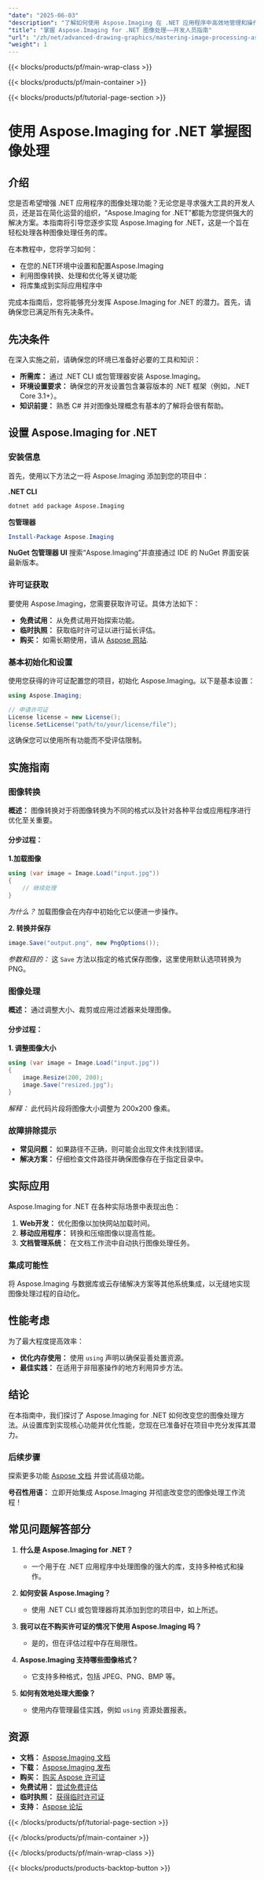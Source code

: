 ```yaml
---
"date": "2025-06-03"
"description": "了解如何使用 Aspose.Imaging 在 .NET 应用程序中高效地管理和操作图像。了解设置、主要功能和集成。"
"title": "掌握 Aspose.Imaging for .NET 图像处理——开发人员指南"
"url": "/zh/net/advanced-drawing-graphics/mastering-image-processing-aspose-imaging-net/"
"weight": 1
---
```


{{< blocks/products/pf/main-wrap-class >}}

{{< blocks/products/pf/main-container >}}

{{< blocks/products/pf/tutorial-page-section >}}
# 使用 Aspose.Imaging for .NET 掌握图像处理

## 介绍

您是否希望增强 .NET 应用程序的图像处理功能？无论您是寻求强大工具的开发人员，还是旨在简化运营的组织，“Aspose.Imaging for .NET”都能为您提供强大的解决方案。本指南将引导您逐步实现 Aspose.Imaging for .NET，这是一个旨在轻松处理各种图像处理任务的库。

在本教程中，您将学习如何：
- 在您的.NET环境中设置和配置Aspose.Imaging
- 利用图像转换、处理和优化等关键功能
- 将库集成到实际应用程序中

完成本指南后，您将能够充分发挥 Aspose.Imaging for .NET 的潜力。首先，请确保您已满足所有先决条件。

## 先决条件

在深入实施之前，请确保您的环境已准备好必要的工具和知识：
- **所需库：** 通过 .NET CLI 或包管理器安装 Aspose.Imaging。
- **环境设置要求：** 确保您的开发设置包含兼容版本的 .NET 框架（例如，.NET Core 3.1+）。
- **知识前提：** 熟悉 C# 并对图像处理概念有基本的了解将会很有帮助。

## 设置 Aspose.Imaging for .NET

### 安装信息

首先，使用以下方法之一将 Aspose.Imaging 添加到您的项目中：

**.NET CLI**
```bash
dotnet add package Aspose.Imaging
```

**包管理器**
```powershell
Install-Package Aspose.Imaging
```

**NuGet 包管理器 UI**
搜索“Aspose.Imaging”并直接通过 IDE 的 NuGet 界面安装最新版本。

### 许可证获取

要使用 Aspose.Imaging，您需要获取许可证。具体方法如下：
- **免费试用：** 从免费试用开始探索功能。
- **临时执照：** 获取临时许可证以进行延长评估。
- **购买：** 如需长期使用，请从 [Aspose 网站](https://purchase。aspose.com/buy).

### 基本初始化和设置

使用您获得的许可证配置您的项目，初始化 Aspose.Imaging。以下是基本设置：

```csharp
using Aspose.Imaging;

// 申请许可证
License license = new License();
license.SetLicense("path/to/your/license/file");
```

这确保您可以使用所有功能而不受评估限制。

## 实施指南

### 图像转换

**概述：**
图像转换对于将图像转换为不同的格式以及针对各种平台或应用程序进行优化至关重要。

#### 分步过程：

**1.加载图像**
```csharp
using (var image = Image.Load("input.jpg"))
{
    // 继续处理
}
```
*为什么？* 加载图像会在内存中初始化它以便进一步操作。

**2. 转换并保存**
```csharp
image.Save("output.png", new PngOptions());
```
*参数和目的：* 这 `Save` 方法以指定的格式保存图像，这里使用默认选项转换为 PNG。

### 图像处理

**概述：**
通过调整大小、裁剪或应用过滤器来处理图像。

#### 分步过程：

**1. 调整图像大小**
```csharp
using (var image = Image.Load("input.jpg"))
{
    image.Resize(200, 200);
    image.Save("resized.jpg");
}
```
*解释：* 此代码片段将图像大小调整为 200x200 像素。

### 故障排除提示

- **常见问题：** 如果路径不正确，则可能会出现文件未找到错误。
- **解决方案：** 仔细检查文件路径并确保图像存在于指定目录中。

## 实际应用

Aspose.Imaging for .NET 在各种实际场景中表现出色：

1. **Web开发：** 优化图像以加快网站加载时间。
2. **移动应用程序：** 转换和压缩图像以提高性能。
3. **文档管理系统：** 在文档工作流中自动执行图像处理任务。

### 集成可能性

将 Aspose.Imaging 与数据库或云存储解决方案等其他系统集成，以无缝地实现图像处理过程的自动化。

## 性能考虑

为了最大程度提高效率：
- **优化内存使用：** 使用 `using` 声明以确保妥善处置资源。
- **最佳实践：** 在适用于非阻塞操作的地方利用异步方法。

## 结论

在本指南中，我们探讨了 Aspose.Imaging for .NET 如何改变您的图像处理方法。从设置库到实现核心功能并优化性能，您现在已准备好在项目中充分发挥其潜力。

### 后续步骤
探索更多功能 [Aspose 文档](https://reference.aspose.com/imaging/net/) 并尝试高级功能。

**号召性用语：** 立即开始集成 Aspose.Imaging 并彻底改变您的图像处理工作流程！

## 常见问题解答部分

1. **什么是 Aspose.Imaging for .NET？**
   - 一个用于在 .NET 应用程序中处理图像的强大的库，支持多种格式和操作。

2. **如何安装 Aspose.Imaging？**
   - 使用 .NET CLI 或包管理器将其添加到您的项目中，如上所述。

3. **我可以在不购买许可证的情况下使用 Aspose.Imaging 吗？**
   - 是的，但在评估过程中存在局限性。

4. **Aspose.Imaging 支持哪些图像格式？**
   - 它支持多种格式，包括 JPEG、PNG、BMP 等。

5. **如何有效地处理大图像？**
   - 使用内存管理最佳实践，例如 `using` 资源处置报表。

## 资源
- **文档：** [Aspose.Imaging 文档](https://reference.aspose.com/imaging/net/)
- **下载：** [Aspose.Imaging 发布](https://releases.aspose.com/imaging/net/)
- **购买：** [购买 Aspose 许可证](https://purchase.aspose.com/buy)
- **免费试用：** [尝试免费评估](https://releases.aspose.com/imaging/net/)
- **临时执照：** [获得临时许可证](https://purchase.aspose.com/temporary-license/)
- **支持：** [Aspose 论坛](https://forum.aspose.com/c/imaging/10)

{{< /blocks/products/pf/tutorial-page-section >}}

{{< /blocks/products/pf/main-container >}}

{{< /blocks/products/pf/main-wrap-class >}}

{{< blocks/products/products-backtop-button >}}